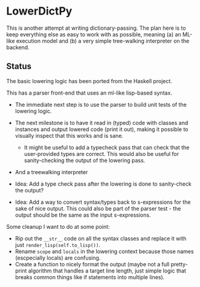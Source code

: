 # LowerDictPy

This is another attempt at writing dictionary-passing. The plan here is to keep everything else as
easy to work with as possible, meaning (a) an ML-like execution model and (b) a very simple
tree-walking interpreter on the backend.


## Status

The basic lowering logic has been ported from the Haskell project.

This has a parser front-end that uses an ml-like lisp-based syntax.

- The immediate next step is to use the parser to build unit tests of the lowering logic.
- The next milestone is to have it read in (typed) code with classes and instances and output
  lowered code (print it out), making it possible to visually inspect that this works and is sane.
    - It might be useful to add a typecheck pass that can check that the user-provided types are
      correct. This would also be useful for sanity-checking the output of the lowering pass.

- And a treewalking interpreter
- Idea: Add a type check pass after the lowering is done to sanity-check the output?
- Idea: Add a way to convert syntax/types back to s-expressions for the sake of nice output. This
  could also be part of the parser test - the output should be the same as the input s-expressions.


Some cleanup I want to do at some point:

- Rip out the `__str__` code on all the syntax classes and replace it with just
  `render_lisp(self.to_lisp())`.
- Rename `scope` and `locals` in the lowering context because those names (escpecially locals) are
  confusing.
- Create a function to nicely format the output (maybe not a full pretty-print algorithm that
  handles a target line length, just simple logic that breaks common things like if statements into
  multiple lines).
